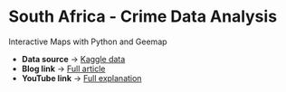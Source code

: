 # South Africa - Crime Data Analysis

Interactive Maps with Python and Geemap

* **Data source** → [Kaggle data](https://www.kaggle.com/slwessels/crime-statistics-for-south-africa)
* **Blog link** → [Full article](https://msameeruddin.hashnode.dev/south-africa-crime-data-visualization)
* **YouTube link** → [Full explanation](https://youtu.be/2YFW3vlzvTs)
